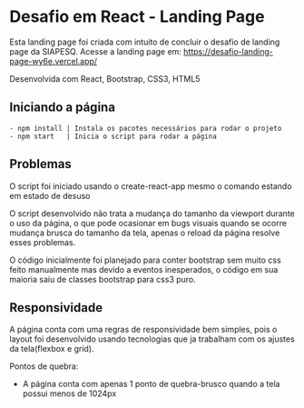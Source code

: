 # Desafio em React - Landing Page

 Esta landing page foi criada com intuito de concluir o desafio de landing page da SIAPESQ. Acesse a landing page em: https://desafio-landing-page-wy6e.vercel.app/

Desenvolvida com React, Bootstrap, CSS3, HTML5

## Iniciando a página
    - npm install | Instala os pacotes necessários para rodar o projeto
    - npm start   | Inicia o script para rodar a página
    
## Problemas

 O script foi iniciado usando o create-react-app mesmo o comando estando em estado de desuso

 O script desenvolvido não trata a mudança do tamanho da viewport durante o uso da página, o que pode ocasionar em bugs visuais quando se ocorre mudança brusca do tamanho da tela, apenas o reload da página resolve esses problemas.
 
  O código inicialmente foi planejado para conter bootstrap sem muito css feito manualmente mas devido a eventos inesperados, o código em sua maioria saiu de classes bootstrap para css3 puro.
    
## Responsividade
A página conta com uma regras de responsividade bem simples, pois o layout foi desenvolvido usando tecnologias que ja trabalham com os ajustes da tela(flexbox e grid).

Pontos de quebra:
- A página conta com apenas 1 ponto de quebra-brusco quando a tela possui menos de 1024px
